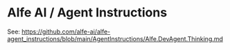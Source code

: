 # Alfe AI / Agent Instructions

See: https://github.com/alfe-ai/alfe-agent_instructions/blob/main/AgentInstructions/Alfe.DevAgent.Thinking.md
